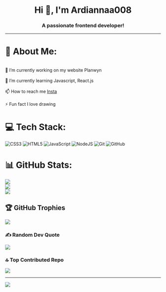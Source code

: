 <h1 align="center">Hi 👋, I'm Ardiannaa008</h1>
<h3 align="center">A passionate frontend developer!</h3>

---
# 💫 About Me:
<br>🔭 I’m currently working on my website Planwyn<br><br>🌱 I’m currently learning Javascript, React.js<br><br>📫 How to reach me [Insta](https://www.instagram.com/ardianaajdarii/)<br><br>⚡ Fun fact I love drawing


# 💻 Tech Stack:
![CSS3](https://img.shields.io/badge/css3-%231572B6.svg?style=for-the-badge&logo=css3&logoColor=white) ![HTML5](https://img.shields.io/badge/html5-%23E34F26.svg?style=for-the-badge&logo=html5&logoColor=white) ![JavaScript](https://img.shields.io/badge/javascript-%23323330.svg?style=for-the-badge&logo=javascript&logoColor=%23F7DF1E) ![NodeJS](https://img.shields.io/badge/node.js-6DA55F?style=for-the-badge&logo=node.js&logoColor=white) ![Git](https://img.shields.io/badge/git-%23F05033.svg?style=for-the-badge&logo=git&logoColor=white) ![GitHub](https://img.shields.io/badge/github-%23121011.svg?style=for-the-badge&logo=github&logoColor=white)
# 📊 GitHub Stats:
![](https://github-readme-stats.vercel.app/api?username=Ardiannaa008&theme=radical&hide_border=false&include_all_commits=true&count_private=false)<br/>
![](https://nirzak-streak-stats.vercel.app/?user=Ardiannaa008&theme=radical&hide_border=false)<br/>
![](https://github-readme-stats.vercel.app/api/top-langs/?username=Ardiannaa008&theme=radical&hide_border=false&include_all_commits=true&count_private=false&layout=compact)

## 🏆 GitHub Trophies
![](https://github-profile-trophy.vercel.app/?username=Ardiannaa008&theme=radical&no-frame=true&no-bg=false&margin-w=4)

### ✍️ Random Dev Quote
![](https://quotes-github-readme.vercel.app/api?type=horizontal&theme=tokyonight)

### 🔝 Top Contributed Repo
![](https://github-contributor-stats.vercel.app/api?username=Ardiannaa008&limit=5&theme=nord&combine_all_yearly_contributions=true)

---
[![](https://visitcount.itsvg.in/api?id=Ardiannaa008&icon=0&color=6)](https://visitcount.itsvg.in)

<!-- Proudly created with GPRM ( https://gprm.itsvg.in ) -->
